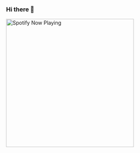 ### Hi there 👋

[<img src="https://spotify-git-master-kumalpatel.vercel.app/api/spotify" alt="Spotify Now Playing" width="350" />](https://open.spotify.com/user/dhl4xerb1q0hxfypkbwf07lbp)

<!--
**KumalPatel/KumalPatel** is a ✨ _special_ ✨ repository because its `README.md` (this file) appears on your GitHub profile.

Here are some ideas to get you started:

- 🔭 I’m currently working on ...
- 🌱 I’m currently learning ...
- 👯 I’m looking to collaborate on ...
- 🤔 I’m looking for help with ...
- 💬 Ask me about ...
- 📫 How to reach me: ...
- 😄 Pronouns: ...
- ⚡ Fun fact: ...
-->
